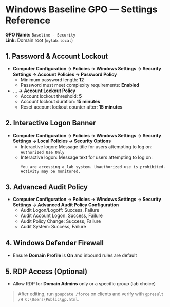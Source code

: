 # Windows Baseline GPO — Settings Reference

**GPO Name:** `Baseline - Security`  
**Link:** Domain root (`mylab.local`)

## 1. Password & Account Lockout
- **Computer Configuration → Policies → Windows Settings → Security Settings → Account Policies → Password Policy**
  - Minimum password length: **12**
  - Password must meet complexity requirements: **Enabled**
- **… → Account Lockout Policy**
  - Account lockout threshold: **5**
  - Account lockout duration: **15 minutes**
  - Reset account lockout counter after: **15 minutes**

## 2. Interactive Logon Banner
- **Computer Configuration → Policies → Windows Settings → Security Settings → Local Policies → Security Options**
  - Interactive logon: Message title for users attempting to log on: `Authorized Use Only`
  - Interactive logon: Message text for users attempting to log on:
    ```
    You are accessing a lab system. Unauthorized use is prohibited. Activity may be monitored.
    ```

## 3. Advanced Audit Policy
- **Computer Configuration → Policies → Windows Settings → Security Settings → Advanced Audit Policy Configuration**
  - Audit Logon/Logoff: Success, Failure
  - Audit Account Logon: Success, Failure
  - Audit Policy Change: Success, Failure
  - Audit System: Success, Failure

## 4. Windows Defender Firewall
- Ensure **Domain Profile** is **On** and inbound rules are default

## 5. RDP Access (Optional)
- Allow RDP for **Domain Admins** only or a specific group (lab choice)

> After editing, run `gpupdate /force` on clients and verify with `gpresult /H C:\Users\Public\gp.html`.

